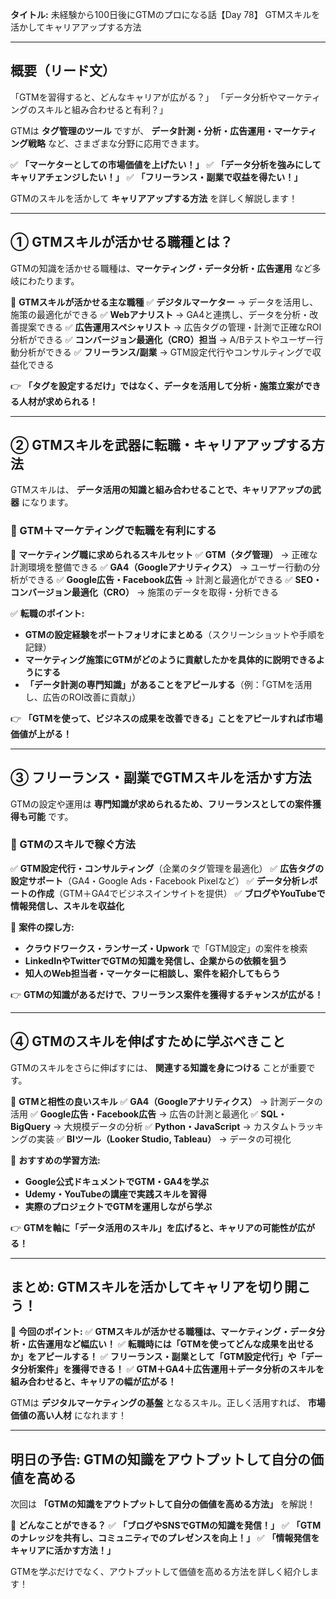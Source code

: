 **タイトル:**
未経験から100日後にGTMのプロになる話【Day 78】
GTMスキルを活かしてキャリアアップする方法

---

## **概要（リード文）**

「GTMを習得すると、どんなキャリアが広がる？」
「データ分析やマーケティングのスキルと組み合わせると有利？」

GTMは **タグ管理のツール** ですが、 **データ計測・分析・広告運用・マーケティング戦略** など、さまざまな分野に応用できます。

✅ **「マーケターとしての市場価値を上げたい！」**
✅ **「データ分析を強みにしてキャリアチェンジしたい！」**
✅ **「フリーランス・副業で収益を得たい！」**

GTMのスキルを活かして **キャリアアップする方法** を詳しく解説します！

---

## **① GTMスキルが活かせる職種とは？**

GTMの知識を活かせる職種は、**マーケティング・データ分析・広告運用** など多岐にわたります。

📌 **GTMスキルが活かせる主な職種**
✅ **デジタルマーケター** → データを活用し、施策の最適化ができる
✅ **Webアナリスト** → GA4と連携し、データを分析・改善提案できる
✅ **広告運用スペシャリスト** → 広告タグの管理・計測で正確なROI分析ができる
✅ **コンバージョン最適化（CRO）担当** → A/Bテストやユーザー行動分析ができる
✅ **フリーランス/副業** → GTM設定代行やコンサルティングで収益化できる

👉 **「タグを設定するだけ」ではなく、データを活用して分析・施策立案ができる人材が求められる！**

---

## **② GTMスキルを武器に転職・キャリアアップする方法**

GTMスキルは、 **データ活用の知識と組み合わせることで、キャリアアップの武器** になります。

### **🔹 GTM＋マーケティングで転職を有利にする**

📌 **マーケティング職に求められるスキルセット**
✅ **GTM（タグ管理）** → 正確な計測環境を整備できる
✅ **GA4（Googleアナリティクス）** → ユーザー行動の分析ができる
✅ **Google広告・Facebook広告** → 計測と最適化ができる
✅ **SEO・コンバージョン最適化（CRO）** → 施策のデータを取得・分析できる

✅ **転職のポイント:**
- **GTMの設定経験をポートフォリオにまとめる**（スクリーンショットや手順を記録）
- **マーケティング施策にGTMがどのように貢献したかを具体的に説明できるようにする**
- **「データ計測の専門知識」があることをアピールする**（例：「GTMを活用し、広告のROI改善に貢献」）

👉 **「GTMを使って、ビジネスの成果を改善できる」ことをアピールすれば市場価値が上がる！**

---

## **③ フリーランス・副業でGTMスキルを活かす方法**

GTMの設定や運用は **専門知識が求められるため、フリーランスとしての案件獲得も可能** です。

### **🔹 GTMのスキルで稼ぐ方法**
✅ **GTM設定代行・コンサルティング**（企業のタグ管理を最適化）
✅ **広告タグの設定サポート**（GA4・Google Ads・Facebook Pixelなど）
✅ **データ分析レポートの作成**（GTM＋GA4でビジネスインサイトを提供）
✅ **ブログやYouTubeで情報発信し、スキルを収益化**

📌 **案件の探し方:**
- **クラウドワークス・ランサーズ・Upwork** で「GTM設定」の案件を検索
- **LinkedInやTwitterでGTMの知識を発信し、企業からの依頼を狙う**
- **知人のWeb担当者・マーケターに相談し、案件を紹介してもらう**

👉 **GTMの知識があるだけで、フリーランス案件を獲得するチャンスが広がる！**

---

## **④ GTMのスキルを伸ばすために学ぶべきこと**

GTMのスキルをさらに伸ばすには、 **関連する知識を身につける** ことが重要です。

📌 **GTMと相性の良いスキル**
✅ **GA4（Googleアナリティクス）** → 計測データの活用
✅ **Google広告・Facebook広告** → 広告の計測と最適化
✅ **SQL・BigQuery** → 大規模データの分析
✅ **Python・JavaScript** → カスタムトラッキングの実装
✅ **BIツール（Looker Studio, Tableau）** → データの可視化

🔹 **おすすめの学習方法:**
- **Google公式ドキュメントでGTM・GA4を学ぶ**
- **Udemy・YouTubeの講座で実践スキルを習得**
- **実際のプロジェクトでGTMを運用しながら学ぶ**

👉 **GTMを軸に「データ活用のスキル」を広げると、キャリアの可能性が広がる！**

---

## **まとめ: GTMスキルを活かしてキャリアを切り開こう！**

📌 **今回のポイント:**
✅ **GTMスキルが活かせる職種は、マーケティング・データ分析・広告運用など幅広い！**
✅ **転職時には「GTMを使ってどんな成果を出せるか」をアピールする！**
✅ **フリーランス・副業として「GTM設定代行」や「データ分析案件」を獲得できる！**
✅ **GTM＋GA4＋広告運用＋データ分析のスキルを組み合わせると、キャリアの幅が広がる！**

GTMは **デジタルマーケティングの基盤** となるスキル。正しく活用すれば、 **市場価値の高い人材** になれます！

---

## **明日の予告: GTMの知識をアウトプットして自分の価値を高める**

次回は **「GTMの知識をアウトプットして自分の価値を高める方法」** を解説！

📌 **どんなことができる？**
✅ **「ブログやSNSでGTMの知識を発信！」**
✅ **「GTMのナレッジを共有し、コミュニティでのプレゼンスを向上！」**
✅ **「情報発信をキャリアに活かす方法！」**

GTMを学ぶだけでなく、アウトプットして価値を高める方法を詳しく紹介します！
